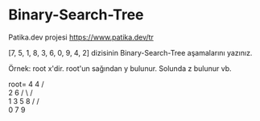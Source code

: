 # Binary-Search-Tree

Patika.dev projesi  https://www.patika.dev/tr

[7, 5, 1, 8, 3, 6, 0, 9, 4, 2] dizisinin Binary-Search-Tree aşamalarını yazınız.

Örnek: root x'dir. root'un sağından y bulunur. Solunda z bulunur vb.

root= 4
          4
       /     \
     2         6
   /  \       /  \
  1    3     5     8
 /               /   \
0                 7    9
